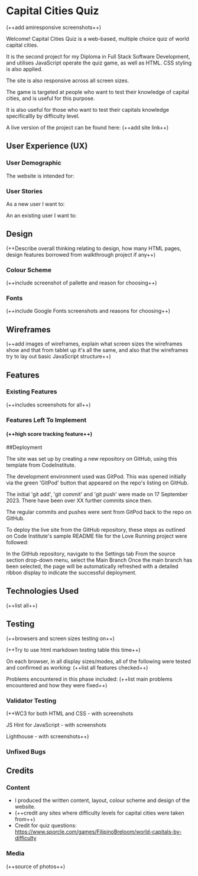 # Capital Cities Quiz

(++add amiresponsive screenshots++)

Welcome! Capital Cities Quiz is a web-based, multiple choice quiz of world capital cities.

It is the second project for my Diploma in Full Stack Software Development, and utilises JavaScript operate the quiz game, as well as HTML. CSS styling is also applied.

The site is also responsive across all screen sizes.

The game is targeted at people who want to test their knowledge of capital cities, and is useful for this purpose.

It is also useful for those who want to test their capitals knowledge specificallly by difficulty level.

A live version of the project can be found here: (++add site link++)

## User Experience (UX)

### User Demographic

The website is intended for:


### User Stories

As a new user I want to:


An an existing user I want to:

## Design

(++Describe overall thinking relating to design, how many HTML pages, design features borrowed from walkthrough project if any++)

### Colour Scheme

(++include screenshot of pallette and reason for choosing++)

### Fonts

(++include Google Fonts screenshots and reasons for choosing++)

## Wireframes

(++add images of wireframes, explain what screen sizes the wireframes show and that from tablet up it's all the same, and also that the wireframes try to lay out basic JavaScript structure++)

## Features

### Existing Features

(++includes screenshots for all++)

####

####

####

### Features Left To Implement

#### (++high score tracking feature++)

##Deployment

The site was set up by creating a new repository on GitHub, using this template from CodeInstitute.

The development environment used was GitPod. This was opened initially via the green 'GitPod' button that appeared on the repo's listing on GitHub.

The initial 'git add', 'git commit' and 'git push' were made on 17 September 2023. There have been over XX further commits since then.

The regular commits and pushes were sent from GitPod back to the repo on GitHub.

To deploy the live site from the GitHub repository, these steps as outlined on Code Institute's sample README file for the Love Running project were followed:

In the GitHub repository, navigate to the Settings tab
From the source section drop-down menu, select the Main Branch
Once the main branch has been selected, the page will be automatically refreshed with a detailed ribbon display to indicate the successful deployment.

## Technologies Used

(++list all++)

## Testing

(++browsers and screen sizes testing on++)

(++Try to use html markdown testing table this time++)

On each browser, in all display sizes/modes, all of the following were tested and confirmed as working:
(++list all features checked++)

Problems encountered in this phase included:
(++list main problems encountered and how they were fixed++)

### Validator Testing

(++WC3 for both HTML and CSS - with screenshots

JS Hint for JavaScript - with screenshots

Lighthouse - with screenshots++)

### Unfixed Bugs

## Credits

### Content
- I produced the written content, layout, colour scheme and design of the website.
- (++credit any sites where difficulty levels for capital cities were taken from++)
- Credit for quiz questions: https://www.sporcle.com/games/FilipinoBreloom/world-capitals-by-difficulty

### Media

(++source of photos++)


